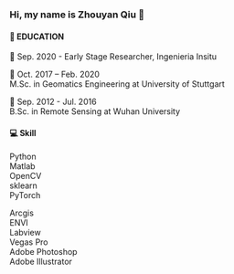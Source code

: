 ### Hi, my name is Zhouyan Qiu 👋

#### 📑 EDUCATION

📅 Sep. 2020 - 
Early Stage Researcher, Ingenieria Insitu

📅 Oct. 2017 – Feb. 2020  
M.Sc. in Geomatics Engineering at University of Stuttgart  

📅 Sep. 2012 - Jul. 2016  
B.Sc. in Remote Sensing at Wuhan University 

#### 💻 Skill

Python  
Matlab  
OpenCV  
sklearn  
PyTorch  
  
Arcgis  
ENVI  
Labview  
Vegas Pro  
Adobe Photoshop  
Adobe Illustrator  
